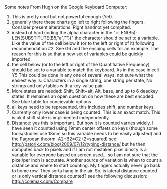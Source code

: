 Some notes From Hugh on the Google Keyboard Computer:
1. This is pretty cool but not powerful enough (Yet).
2. generally there these charts go left to right following the fingers. Consider present alterations. Right handnot yet complted.
3. instead of hard coding the alpha character in the "=LEN(B5)-LEN(SUBSTITUTE(B5,"a",""))" the character should be set to a variable. Like the value of the cell below it (or to the left or right of it) following recommendation #2. See G6 and the ensuing cells for an example. The reason for this is so that a new set of variables could be quickly imported.
4. the cell below (or to the left or right of the Quantitiative Frequency) should be set to a variable to match the keyboard. As in the case in cell Y5 This could be done in any one of several ways, not sure what the easiest way is: Characters in a single string, one string per state, No strings and only tables with a key-value pair.
5. More states are needed: Shift, Shift+alt, Alt, base, and up to 6 deadkey states. It remaines an open question on how these are best encoded. See blue table for concievable options
6. all keys need to be represented, this includes shift, and number keys.
7. Currently only lower case is being counted. This is an exact match. This is ok if shift state is implimented independently.
8. Distance: yes this is important. But how it is counted varries widely. I have seen it counted using 19mm center offsets on keys (though some tools/studies use 18mm so this variable needs to be easily adjusted) and the Pagroean theorm. A2+B2=C2 (2=squared) see: http://patorjk.com/blog/2009/07/12/typing-distance/ but he then computes back to pixels and if I am not mistaken pixel dinsity is a variable for everyone based on screen used... so I am not sure that the pixel/per inch is accurate. Another source of variation is when to count a distance and where to start counting. My fingers actually never go back to home row. They sorta hang in the air. So, is lateral distance counted or is only vertical distance counted? see the following discussion: http://colemak.com/Compare
